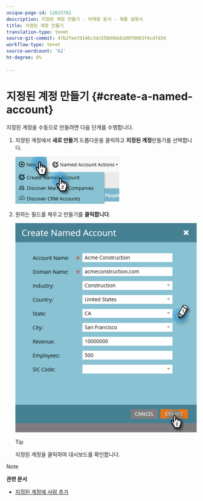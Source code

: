 ```yaml
---
unique-page-id: 12615781
description: 지정된 계정 만들기 - 마케팅 문서 - 제품 설명서
title: 지정된 계정 만들기
translation-type: tm+mt
source-git-commit: 47b2fee7d146c3dc558d4bbb10070683f4cdfd3d
workflow-type: tm+mt
source-wordcount: '62'
ht-degree: 0%

---
```



# 지정된 계정 만들기 {#create-a-named-account}

지정된 계정을 수동으로 만들려면 다음 단계를 수행합니다.

1. 지정된 계정에서 **새로 만들기** 드롭다운을 클릭하고 **지정된 계정**&#x200B;만들기를 선택합니다.

   ![](assets/two-1.png)

1. 원하는 필드를 채우고 만들기를 **클릭합니다**.

   ![](assets/three-1.png)

   >[!TIP]
   >
   >지정된 계정을 클릭하여 대시보드를 확인합니다.

>[!NOTE]
>
>**관련 문서**
>
>* [지정된 계정에 사람 추가](add-people-to-a-named-account.md)

>



